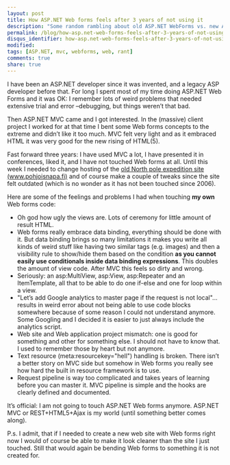 ```yaml
---
layout: post
title: How ASP.NET Web forms feels after 3 years of not using it
description: "Some random rambling about old ASP.NET WebForms vs. new ASP.NET MVC."
permalink: /blog/how-asp.net-web-forms-feels-after-3-years-of-not-using-it
disqus_identifier: how-asp.net-web-forms-feels-after-3-years-of-not-using-it
modified:
tags: [ASP.NET, mvc, webforms, web, rant]
comments: true
share: true
---
```


I have been an ASP.NET developer since it was invented, and a legacy ASP developer before that. For long I spent most of my time doing ASP.NET Web Forms and it was OK: I remember lots of weird problems that needed extensive trial and error –debugging, but things weren’t that bad.

Then ASP.NET MVC came and I got interested. In the (massive) client project I worked for at that time I bent some Web forms concepts to the extreme and didn’t like it too much. MVC felt very light and as it embraced HTML it was very good for the new rising of HTML(5).

Fast forward three years: I have used MVC a lot, I have presented it in conferences, liked it, 
and I have not touched Web forms at all. Until this week I needed to change hosting of the 
[old North pole expedition site (www.pohjoisnapa.fi)](http://www.pohjoisnapa.fi/) and of 
course make a couple of tweaks since the site felt outdated (which is no wonder as it has not been touched since 2006).

Here are some of the feelings and problems I had when touching **my own** Web forms code:

- Oh god how ugly the views are. Lots of ceremony for little amount of result HTML.
- Web forms really embrace data binding, everything should be done with it. 
But data binding brings so many limitations it makes you write all kinds of 
weird stuff like having two similar tags (e.g. images) and then a visibility 
rule to show/hide them based on the condition **as you cannot easily use conditionals inside data binding expressions**. 
This doubles the amount of view code. After MVC this feels so dirty and wrong.
- Seriously: an asp:MultiView, asp:View, asp:Repeater and an ItemTemplate, all that to be able to do one if-else and one for loop within a view.
- "Let’s add Google analytics to master page if the request is not local"... results in weird error about not being able to use code blocks somewhere because of some reason I could not understand anymore. Some Googling and I decided it is easier to just always include the analytics script.
- Web site and Web application project mismatch: one is good for something and other for something else. I should not have to know that. I used to remember those by heart but not anymore.
- Text resource (meta:resourcekey="hell")  handling is broken. There isn’t a better story 
on MVC side but somehow in Web forms you really see how hard the built in resource 
framework is to use.
- Request pipeline is way too complicated and takes years of learning before you can 
master it. MVC pipeline is simple and the hooks are clearly defined and documented.

It’s official: I am not going to touch ASP.NET Web forms anymore. ASP.NET MVC or REST+HTML5+Ajax is my world (until something better comes along).

P.s. I admit, that if I needed to create a new web site with Web forms right now I would of course be able to make it look cleaner than the site I just touched. Still that would again be bending Web forms to something it is not created for.